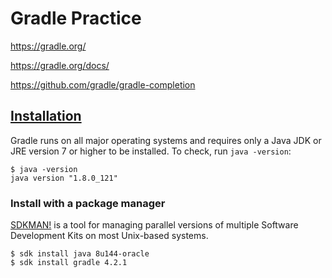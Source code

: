 # Gradle Practice

https://gradle.org/

https://gradle.org/docs/

https://github.com/gradle/gradle-completion

## [Installation](https://gradle.org/install/)

Gradle runs on all major operating systems and requires only a Java JDK or JRE version 7 or higher to be installed. To check, run `java -version`:

```
$ java -version
java version "1.8.0_121"
```

### Install with a package manager

[SDKMAN!](http://sdkman.io/) is a tool for managing parallel versions of multiple Software Development Kits on most Unix-based systems.

```
$ sdk install java 8u144-oracle
$ sdk install gradle 4.2.1
```
